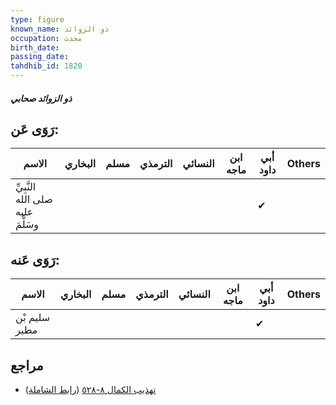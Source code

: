 ```yaml
---
type: figure
known_name: ذو الزوائد
occupation: محدث
birth_date:
passing_date:
tahdhib_id: 1820
---
```

##### ذو الزوائد صحابي

## رَوَى عَن:
| الاسم                             | البخاري | مسلم | الترمذي | النسائي | ابن ماجه | أبي داود | Others |
| --------------------------------- | ------- | ---- | ------- | ------- | -------- | -------- | ------ |
| النَّبِيِّ صلى الله عليه وسَلَّمَ |         |      |         |         |          | ✔        |        |
## رَوَى عَنه:
| الاسم         | البخاري | مسلم | الترمذي | النسائي | ابن ماجه | أبي داود | Others |
| ------------- | ------- | ---- | ------- | ------- | -------- | -------- | ------ |
| سليم بْن مطير |         |      |         |         |          | ✔        |        |
## مراجع
- [تهذيب الكمال ٨-٥٢٨](obsidian://open?vault=Tahdhib-al-Kamal&file=Figures/١٨٢٠-ذو%20الزوائد%20صحابي) ([رابط الشاملة](https://shamela.ws/book/3722/4239))